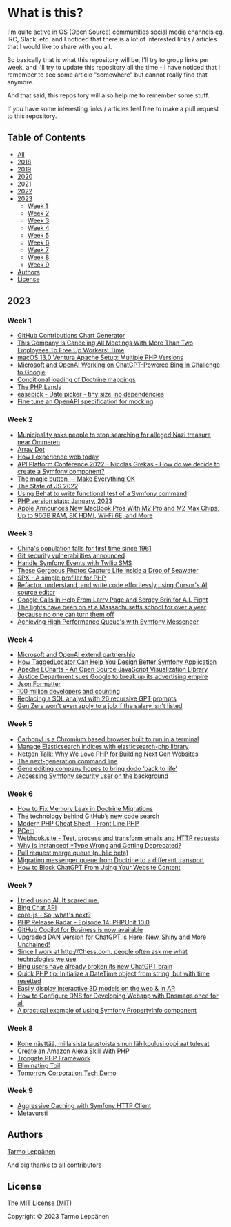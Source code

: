 # What is this?

I'm quite active in OS (Open Source) communities social media channels eg. IRC, Slack, etc. and I 
noticed that there is a lot of interested links / articles that I would like to share with you all.

So basically that is what this repository will be, I'll try to group links per week, and I'll try to
update this repository all the time - I have noticed that I remember to see some article "somewhere"
but cannot really find that anymore.

And that said, this repository will also help me to remember some stuff.

If _you_ have some interesting links / articles feel free to make a pull request to this repository.

## Table of Contents

  * [All](all.md)
  * [2018](2018.md)
  * [2019](2019.md)
  * [2020](2020.md)
  * [2021](2021.md)
  * [2022](2022.md)
  * [2023](#2023)
    * [Week 1](#week-1)
    * [Week 2](#week-2)
    * [Week 3](#week-3)
    * [Week 4](#week-4)
    * [Week 5](#week-5)
    * [Week 6](#week-6)
    * [Week 7](#week-7)
    * [Week 8](#week-8)
    * [Week 9](#week-9)
  * [Authors](#authors)
  * [License](#license)

## 2023

### Week 1

- [GitHub Contributions Chart Generator](https://github-contributions.vercel.app/)
- [This Company Is Canceling All Meetings With More Than Two Employees To Free Up Workers’ Time](https://www.forbes.com/sites/jenamcgregor/2023/01/03/shopify-is-canceling-all-meetings-with-more-than-two-people-from-workers-calendars-and-urging-few-to-be-added-back/)
- [macOS 13.0 Ventura Apache Setup: Multiple PHP Versions](https://getgrav.org/blog/macos-ventura-apache-multiple-php-versions)
- [Microsoft and OpenAI Working on ChatGPT-Powered Bing in Challenge to Google](https://www.theinformation.com/articles/microsoft-and-openai-working-on-chatgpt-powered-bing-in-challenge-to-google)
- [Conditional loading of Doctrine mappings](https://github.com/getparthenon/parthenon/wiki/Conditional-loading-of-Doctrine-mappings)
- [The PHP Lands](https://lands.php.earth/)
- [easepick - Date picker - tiny size, no dependencies](https://easepick.com/)
- [Fine tune an OpenAPI specification for mocking](https://jolicode.com/blog/fine-tune-an-openapi-specification-for-mocking)

### Week 2

- [Municipality asks people to stop searching for alleged Nazi treasure near Ommeren](https://nltimes.nl/2023/01/07/municipality-asks-people-stop-searching-alleged-nazi-treasure-near-ommeren)
- [Array Dot](https://github.com/flow-php/array-dot)
- [How I experience web today](https://how-i-experience-web-today.com/)
- [API Platform Conference 2022 - Nicolas Grekas - How do we decide to create a Symfony component?](https://www.youtube.com/watch?v=tDjR5l4QwTY)
- [The magic button — Make Everything OK](http://make-everything-ok.com/)
- [The State of JS 2022](https://2022.stateofjs.com/)
- [Using Behat to write functional test of a Symfony command](https://www.mon-code.net/post/164/using-behat-to-write-functional-test-of-a-symfony-command)
- [PHP version stats: January, 2023](https://stitcher.io/blog/php-version-stats-january-2023)
- [Apple Announces New MacBook Pros With M2 Pro and M2 Max Chips, Up to 96GB RAM, 8K HDMI, Wi-Fi 6E, and More](https://www.macrumors.com/2023/01/17/apple-announces-m2-pro-macbook-pro/)

### Week 3

- [China's population falls for first time since 1961](https://www.bbc.com/news/world-asia-china-64300190)
- [Git security vulnerabilities announced](https://github.blog/2023-01-17-git-security-vulnerabilities-announced-2/)
- [Handle Symfony Events with Twilio SMS](https://www.twilio.com/blog/handle-symfony-events-twilio-sms)
- [These Gorgeous Photos Capture Life Inside a Drop of Seawater](https://www.smithsonianmag.com/science-nature/these-gorgeous-photos-capture-life-inside-drop-seawater-180981297/)
- [SPX - A simple profiler for PHP](https://github.com/NoiseByNorthwest/php-spx)
- [Refactor, understand, and write code effortlessly using Cursor's AI source editor](https://www.cursor.so/)
- [Google Calls In Help From Larry Page and Sergey Brin for A.I. Fight](https://www.nytimes.com/2023/01/20/technology/google-chatgpt-artificial-intelligence.html)
- [The lights have been on at a Massachusetts school for over a year because no one can turn them off](https://www.nbcnews.com/news/us-news/lights-massachusetts-school-year-no-one-can-turn-rcna65611)
- [Achieving High Performance Queue's with Symfony Messenger](https://joppe.dev/2023/01/21/symfony-messenger-high-performance-queues/)

### Week 4

- [Microsoft and OpenAI extend partnership](https://blogs.microsoft.com/blog/2023/01/23/microsoftandopenaiextendpartnership/)
- [How TaggedLocator Can Help You Design Better Symfony Application](https://jolicode.com/blog/how-taggedlocator-can-help-you-design-better-symfony-application)
- [Apache ECharts - An Open Source JavaScript Visualization Library](https://echarts.apache.org/)
- [Justice Department sues Google to break up its advertising empire](https://finance.yahoo.com/news/justice-department-sues-google-to-break-up-its-advertising-empire-180708969.html)
- [Json Formatter](https://plugins.jetbrains.com/plugin/13931-json-formatter)
- [100 million developers and counting](https://github.blog/2023-01-25-100-million-developers-and-counting/)
- [Replacing a SQL analyst with 26 recursive GPT prompts](https://www.patterns.app/blog/2023/01/18/crunchbot-sql-analyst-gpt/)
- [Gen Zers won't even apply to a job if the salary isn't listed](https://www.businessinsider.com/hiring-gen-z-graduates-pay-transparency-adobe-2023-1)

### Week 5

- [Carbonyl is a Chromium based browser built to run in a terminal](https://github.com/fathyb/carbonyl)
- [Manage Elasticsearch indices with elasticsearch-php library](https://www.mon-code.net/post/168/manage-elasticsearch-indices-with-elasticsearch-php-library)
- [Netgen Talk: Why We Love PHP for Building Next Gen Websites](https://netgen.io/blog/netgen-talk-why-we-love-php-for-building-next-gen-websites)
- [The next-generation command line](https://fig.io/)
- [Gene editing company hopes to bring dodo ‘back to life’](https://www.theguardian.com/science/2023/jan/31/gene-editing-company-hopes-to-bring-dodo-back-to-life)
- [Accessing Symfony security user on the background](https://jolicode.com/blog/how-taggedlocator-can-help-you-design-better-symfony-application)

### Week 6

- [How to Fix Memory Leak in Doctrine Migrations](https://jolicode.com/blog/how-to-fix-memory-leak-in-doctrine-migrations)
- [The technology behind GitHub’s new code search](https://github.blog/2023-02-06-the-technology-behind-githubs-new-code-search/)
- [Modern PHP Cheat Sheet - Front Line PHP](https://front-line-php.com/cheat-sheet)
- [PCem](https://pcem-emulator.co.uk/)
- [Webhook.site - Test, process and transform emails and HTTP requests](https://webhook.site/)
- [Why Is instanceof *Type Wrong and Getting Deprecated?](https://phpstan.org/blog/why-is-instanceof-type-wrong-and-getting-deprecated)
- [Pull request merge queue (public beta)](https://github.blog/changelog/2023-02-08-pull-request-merge-queue-public-beta/)
- [Migrating messenger queue from Doctrine to a different transport](https://locastic.com/blog/migrating-messenger-queue-from-doctrine-to-a-different-transport)
- [How to Block ChatGPT From Using Your Website Content](https://www.searchenginejournal.com/how-to-block-chatgpt-from-using-your-website-content/478384/)

### Week 7

- [I tried using AI. It scared me.](https://www.youtube.com/watch?v=jPhJbKBuNnA)
- [Bing Chat API](https://github.com/transitive-bullshit/bing-chat)
- [core-js - So, what's next?](https://github.com/zloirock/core-js/blob/master/docs/2023-02-14-so-whats-next.md)
- [PHP Release Radar - Episode 14: PHPUnit 10.0](https://www.youtube.com/watch?v=QwsH4IlolyU)
- [GitHub Copilot for Business is now available](https://github.blog/2023-02-14-github-copilot-for-business-is-now-available/)
- [Upgraded DAN Version for ChatGPT is Here: New, Shiny and More Unchained!](https://medium.com/@neonforge/upgraded-dan-version-for-chatgpt-is-here-new-shiny-and-more-unchained-63d82919d804)
- [Since I work at http://Chess.com, people often ask me what technologies we use](https://twitter.com/nikolaposa/status/1625442638395584512)
- [Bing users have already broken its new ChatGPT brain](https://www.techradar.com/news/bing-users-have-already-broken-its-new-chatgpt-brain)
- [Quick PHP tip: Initialize a DateTime object from string, but with time resetted](https://jolicode.com/blog/quick-php-tip-initialize-a-datetime-object-from-string-but-with-time-resetted)
- [Easily display interactive 3D models on the web & in AR](https://modelviewer.dev/)
- [How to Configure DNS for Developing Webapp with Dnsmaqs once for all](https://jolicode.com/blog/how-to-configure-dns-for-developing-webapp-with-dnsmaqs-once-for-all)
- [A practical example of using Symfony PropertyInfo component](https://dev.to/icolomina/a-practical-example-of-using-symfony-propertyinfo-component-33kc)

### Week 8

- [Kone näyttää, millaisista taustoista sinun lähikoulusi oppilaat tulevat](https://yle.fi/a/74-20018233)
- [Create an Amazon Alexa Skill With PHP](https://betterprogramming.pub/create-an-amazon-alexa-skill-with-php-f72f00a433e6)
- [Trongate PHP Framework](https://trongate.io/)
- [Eliminating Toil](https://sre.google/sre-book/eliminating-toil/)
- [Tomorrow Corporation Tech Demo](https://www.youtube.com/watch?v=72y2EC5fkcE)

### Week 9

- [Aggressive Caching with Symfony HTTP Client](https://jolicode.com/blog/aggressive-caching-with-symfony-http-client)
- [Metavursti](https://metavursti.fi/)

## Authors

[Tarmo Leppänen](https://github.com/tarlepp)

And big thanks to all [contributors](https://github.com/tarlepp/links-of-the-week/graphs/contributors)

## License

[The MIT License (MIT)](LICENSE)

Copyright © 2023 Tarmo Leppänen
